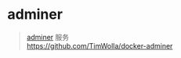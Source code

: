 # adminer

> [adminer](https://www.adminer.org/) 服务      
https://github.com/TimWolla/docker-adminer

